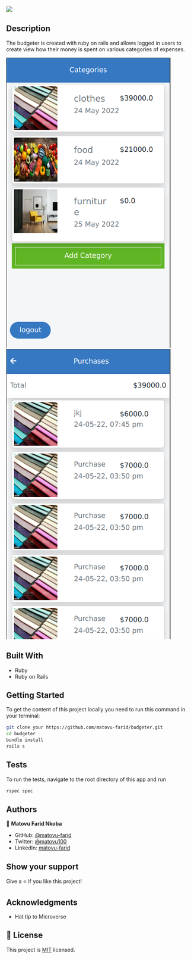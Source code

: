 ![](https://img.shields.io/badge/Microverse-blueviolet)

## Description

The budgeter is created with ruby on rails and allows logged in users to create view how their money is spent on various categories of expenses.


![screenshot](./screenshot2.png)
![screenshot](./screenshot1.png)

## Built With

- Ruby
- Ruby on Rails

## Getting Started

To get the content of this project locally you need to run this command in your terminal:
``` bash
git clone your https://github.com/matovu-farid/budgeter.git
cd budgeter
bundle install
rails s
```
## Tests
To run the tests, navigate to the root directory of this app and run
```ruby
rspec spec
```

## Authors

👤 **Matovu Farid Nkoba**

- GitHub: [@matovu-farid](https://github.com/matovu-farid)
- Twitter: [@matovu100](https://twitter.com/matovu100)
- LinkedIn: [matovu-farid](https://www.linkedin.com/in/matovu-farid-48b80257)


## Show your support

Give a ⭐️ if you like this project!

## Acknowledgments

- Hat tip to Microverse


## 📝 License

This project is [MIT](./MIT.md) licensed.
